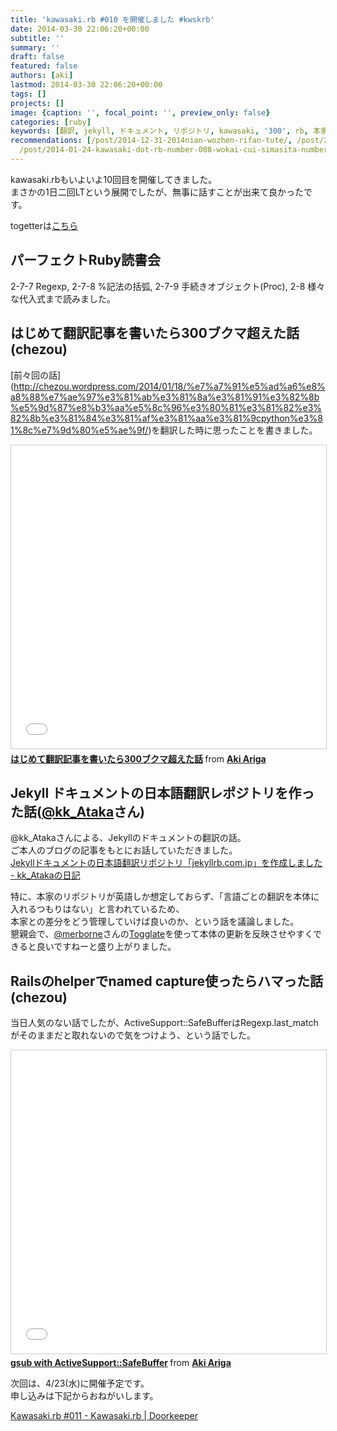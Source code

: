 ```yaml
---
title: 'kawasaki.rb #010 を開催しました #kwskrb'
date: 2014-03-30 22:06:20+00:00
subtitle: ''
summary: ''
draft: false
featured: false
authors: [aki]
lastmod: 2014-03-30 22:06:20+00:00
tags: []
projects: []
image: {caption: '', focal_point: '', preview_only: false}
categories: [ruby]
keywords: [翻訳, jekyll, ドキュメント, リポジトリ, kawasaki, '300', rb, 本家, ariga, 記事]
recommendations: [/post/2014-12-31-2014nian-wozhen-rifan-tute/, /post/2014-04-26-kawasaki-dot-rb-number-011-wokai-cui-simasita-number-kwskrb/,
  /post/2014-01-24-kawasaki-dot-rb-number-008-wokai-cui-simasita-number-kwskrb/]
---
```

kawasaki.rbもいよいよ10回目を開催してきました。\
まさかの1日二回LTという展開でしたが、無事に話すことが出来て良かったです。

togetterは[こちら](http://togetter.com/li/648447)

## パーフェクトRuby読書会

2-7-7 Regexp, 2-7-8 %記法の括弧, 2-7-9 手続きオブジェクト(Proc), 2-8 様々な代入式まで読みました。

## はじめて翻訳記事を書いたら300ブクマ超えた話 (chezou)

\[前々回の話](http://chezou.wordpress.com/2014/01/18/%e7%a7%91%e5%ad%a6%e8%a8%88%e7%ae%97%e3%81%ab%e3%81%8a%e3%81%91%e3%82%8b%e5%9d%87%e8%b3%aa%e5%8c%96%e3%80%81%e3%81%82%e3%82%8b%e3%81%84%e3%81%af%e3%81%aa%e3%81%9cpython%e3%81%8c%e7%9d%80%e5%ae%9f/)を翻訳した時に思ったことを書きました。

<iframe src="//www.slideshare.net/slideshow/embed_code/key/bQD8lAbyLDM2WL" width="595" height="485" frameborder="0" marginwidth="0" marginheight="0" scrolling="no" style="border:1px solid #CCC; border-width:1px; margin-bottom:5px; max-width: 100%;" allowfullscreen> </iframe> <div style="margin-bottom:5px"> <strong> <a href="//www.slideshare.net/chezou/rails-32784327" title="はじめて翻訳記事を書いたら300ブクマ超えた話" target="_blank">はじめて翻訳記事を書いたら300ブクマ超えた話</a> </strong> from <strong><a href="https://www.slideshare.net/chezou" target="_blank">Aki Ariga</a></strong> </div>

## Jekyll ドキュメントの日本語翻訳レポジトリを作った話([@kk_Ataka](https://twitter.com/kk_Ataka)さん)

@kk_Atakaさんによる、Jekyllのドキュメントの翻訳の話。\
ご本人のブログの記事をもとにお話していただきました。\
[Jekyllドキュメントの日本語翻訳リポジトリ「jekyllrb.com.jp」を作成しました - kk_Atakaの日記](http://d.hatena.ne.jp/kk_Ataka/20140314/1394723421)

特に、本家のリポジトリが英語しか想定しておらず、「言語ごとの翻訳を本体に入れるつもりはない」と言われているため、\
本家との差分をどう管理していけば良いのか、という話を議論しました。\
懇親会で、[@merborne](https://twitter.com/merborne)さんの[Togglate](http://melborne.github.io/2014/02/17/update-togglate-for-renewed-proposal-to-translation/)を使って本体の更新を反映させやすくできると良いですねーと盛り上がりました。

## Railsのhelperでnamed capture使ったらハマった話 (chezou)

当日人気のない話でしたが、ActiveSupport::SafeBufferはRegexp.last_matchがそのままだと取れないので気をつけよう、という話でした。

<iframe src="//www.slideshare.net/slideshow/embed_code/key/LcsZkYnrInT2wl" width="595" height="485" frameborder="0" marginwidth="0" marginheight="0" scrolling="no" style="border:1px solid #CCC; border-width:1px; margin-bottom:5px; max-width: 100%;" allowfullscreen> </iframe> <div style="margin-bottom:5px"> <strong> <a href="//www.slideshare.net/chezou/namd-capture-with" title="gsub with ActiveSupport::SafeBuffer" target="_blank">gsub with ActiveSupport::SafeBuffer</a> </strong> from <strong><a href="https://www.slideshare.net/chezou" target="_blank">Aki Ariga</a></strong> </div>

次回は、4/23(水)に開催予定です。\
申し込みは下記からおねがいします。

[Kawasaki.rb #011 - Kawasaki.rb | Doorkeeper](http://kawasakirb.doorkeeper.jp/events/10187)
